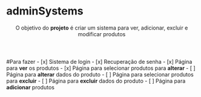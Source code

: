 # adminSystems
<header>
  <p>O objetivo do <b>projeto</b> é criar um sistema para ver, adicionar, excluir e modificar produtos</p>
</header>
#Para fazer
  - [x] Sistema de login
  - [x] Recuperação de senha
  - [x] Página para <b>ver</b> os produtos
  - [x] Página para selecionar produtos para <b>alterar</b>
    - [ ] Página para <b>alterar</b> dados do produto
  - [ ] Página para selecionar produtos para <b>excluir</b>
    - [ ] Página para <b>excluir</b> dados do produto
  - [ ] Página para <b>adicionar</b> produtos

